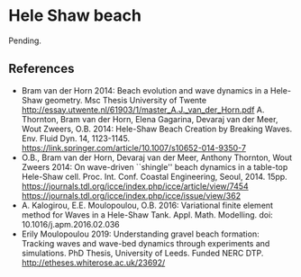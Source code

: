 # Hele Shaw beach

Pending.

## References
- Bram van der Horn 2014: Beach evolution and wave dynamics in a Hele-Shaw geometry. Msc Thesis University of Twente http://essay.utwente.nl/61903/1/master_A.J._van_der_Horn.pdf
A. Thornton, Bram van der Horn, Elena Gagarina, Devaraj van der Meer, Wout Zweers, O.B. 2014: Hele-Shaw Beach Creation by Breaking Waves. Env. Fluid Dyn. 14, 1123-1145. https://link.springer.com/article/10.1007/s10652-014-9350-7
- O.B., Bram van der Horn, Devaraj van der Meer, Anthony Thornton, Wout Zweers 2014: On wave-driven ``shingle'' beach dynamics in a table-top Hele-Shaw cell. Proc. Int. Conf. Coastal Engineering, Seoul, 2014. 15pp. https://journals.tdl.org/icce/index.php/icce/article/view/7454 https://journals.tdl.org/icce/index.php/icce/issue/view/362
- A. Kalogirou, E.E. Moulopoulou, O.B. 2016:
Variational finite element method for Waves in a Hele-Shaw Tank. Appl. Math. Modelling. doi: 10.1016/j.apm.2016.02.036
- Erily Moulopoulou 2019: Understanding gravel beach formation: Tracking waves and wave-bed dynamics through experiments and simulations.
PhD Thesis, University of Leeds. Funded NERC DTP. http://etheses.whiterose.ac.uk/23692/

